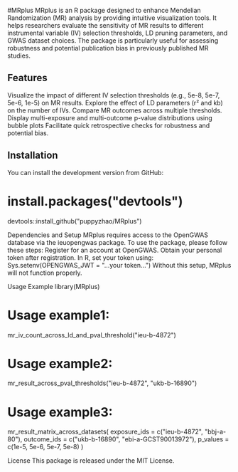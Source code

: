 #MRplus
MRplus is an R package designed to enhance Mendelian Randomization (MR) analysis by providing intuitive visualization tools. It helps researchers evaluate the sensitivity of MR results to different instrumental variable (IV) selection thresholds, LD pruning parameters, and GWAS dataset choices. The package is particularly useful for assessing robustness and potential publication bias in previously published MR studies.

## Features
Visualize the impact of different IV selection thresholds (e.g., 5e-8, 5e-7, 5e-6, 1e-5) on MR results.
Explore the effect of LD parameters (r² and kb) on the number of IVs.
Compare MR outcomes across multiple thresholds.
Display multi-exposure and multi-outcome p-value distributions using bubble plots
Facilitate quick retrospective checks for robustness and potential bias.

## Installation
You can install the development version from GitHub:
# install.packages("devtools")
devtools::install_github("puppyzhao/MRplus")

Dependencies and Setup
MRplus requires access to the OpenGWAS database via the ieuopengwas package.
To use the package, please follow these steps:
Register for an account at OpenGWAS.
Obtain your personal token after registration.
In R, set your token using:
Sys.setenv(OPENGWAS_JWT = "...your token...")
Without this setup, MRplus will not function properly.

Usage Example
library(MRplus)
# Usage example1:
mr_iv_count_across_ld_and_pval_threshold("ieu-b-4872")
# Usage example2:
mr_result_across_pval_thresholds("ieu-b-4872", "ukb-b-16890")
# Usage example3:
mr_result_matrix_across_datasets(
  exposure_ids = c("ieu-b-4872", "bbj-a-80"),
  outcome_ids = c("ukb-b-16890", "ebi-a-GCST90013972"),
  p_values = c(1e-5, 5e-6, 5e-7, 5e-8)
)

License
This package is released under the MIT License.

